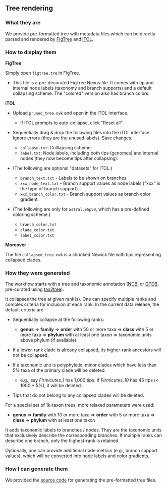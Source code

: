 ## Tree rendering

### What they are

We provide pre-formatted tree with metadata files which can be directly parsed and rendered by [FigTree](http://tree.bio.ed.ac.uk/software/figtree/) and [iTOL](https://itol.embl.de/).

### How to display them

**FigTree**

Simply open `figtree.tre` in FigTree.

- This file is a pre-decorated FigTree Nexus file. It comes with tip and internal node labels (taxonomy and branch supports) and a default collapsing scheme. The "colored" version also has branch colors.

**iTOL**

- Upload `pruned_tree.nwk` and open in the iTOL interface.
  - If iTOL prompts to auto-collapse, click "Reset all".
- Sequentially drag & drop the following files into the iTOL interface. Ignore errors (they are the unused labels). Save changes.
  - `collapse.txt`: Colllapsing scheme.
  - `label.txt`: Node labels, including both tips (genomes) and internal nodes (they now become tips after collapsing).

- (The following are optional "datasets" for iTOL.)
  - `branch_text.txt` - Labels to be shown on branches.
  - `xxx_node_text.txt` - Branch support values as node labels ("xxx" is the type of branch support).
  - `xxx_branch_color.txt` - Branch support values as branch color gradient.

- (The following are only for `astral.e5p50`, which has a pre-defined coloring scheme.)
  - `branch_color.txt`
  - `clade_color.txt`
  - `label_color.txt`

**Moreover**

The file `collapsed_tree.nwk` is a shrinked Newick file with tips representing collapsed clades.


### How they were generated

The workflow starts with a tree and taxonomic annotation ([NCBI](https://www.ncbi.nlm.nih.gov/taxonomy) or [GTDB](http://gtdb.ecogenomic.org/), pre-curated using [tax2tree](https://github.com/biocore/tax2tree)).

It collapses the tree at given rank(s). One can specify multiple ranks and complex criteria for inclusion at each rank. In the current data release, the default criteria are:

- Sequentially collapse at the following ranks:

  - **genus** => **family** => **order** with 50 or more taxa => **class** with 5 or more taxa => **phylum** with at least one taxon => taxonomic units above phylum (if available).

- If a lower-rank clade is already collapsed, its higher-rank ancestors will not be collapsed.

- If a taxonomic unit is polyphyletic, minor clades which have less than 5% taxa of the primary clade will be deleted.

  - e.g., say _Firmicutes_1_ has 1,000 tips. If _Firmicutes_10_ has 45 tips (< 1000 * 5%), it will be deleted.

- Tips that do not belong to any collapsed clades will be deleted.

For a special set of 1k-taxon trees, more relaxed parameters were used:

  - **genus** => **family** with 10 or more taxa => **order** with 5 or more taxa => **class** => **phylum** with at least one taxon

It adds taxonomic labels to branches / nodes. They are the taxonomic units that exclusively describe the corresponding branches. If multiple ranks can describe one branch, only the highest-rank is retained.

Optionally, one can provide additional node metrics (e.g., branch support values), which will be converted into node labels and color gradients.


### How I can generate them

We provided the [source code](../code/notebooks/render_tree.ipynb) for generating the pre-formatted tree files.
